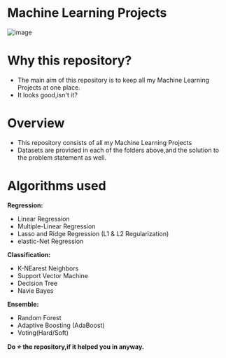 # Machine Learning Projects

![image](https://user-images.githubusercontent.com/71770999/171424952-090b9bc2-ab3c-4201-85db-da19d4e7ba36.png)

# Why this repository?             
* The main aim of this repository is to keep all my Machine Learning Projects at one place.           
* It looks good,isn't it?         
          
# Overview                
* This repository consists of all my Machine Learning Projects           
* Datasets are provided in each of the folders above,and the solution to the problem statement as well.           
           
# Algorithms used               
                     
                     
**Regression:**
* Linear Regression        
* Multiple-Linear Regression           
* Lasso and Ridge Regression (L1 & L2 Regularization)          
* elastic-Net Regression          
              
**Classification:**          
* K-NEarest Neighbors        
* Support Vector Machine
*  Decision Tree        
*  Navie Bayes      
          
**Ensemble:**           
* Random Forest        
* Adaptive Boosting (AdaBoost)      
* Voting(Hard/Soft)         
          
          
 **Do ⭐ the repository,if it helped you in anyway.**

